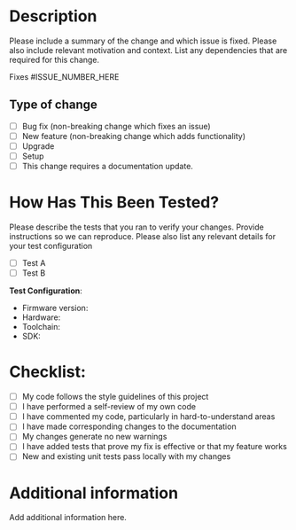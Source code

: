 # Description

Please include a summary of the change and which issue is fixed. Please also include relevant motivation and context. List any dependencies that are required for this change.

Fixes #ISSUE_NUMBER_HERE

## Type of change

- [ ] Bug fix (non-breaking change which fixes an issue)
- [ ] New feature (non-breaking change which adds functionality)
- [ ] Upgrade
- [ ] Setup
- [ ] This change requires a documentation update.

# How Has This Been Tested?

Please describe the tests that you ran to verify your changes. Provide instructions so we can reproduce. Please also list any relevant details for your test configuration

- [ ] Test A
- [ ] Test B

**Test Configuration**:
* Firmware version:
* Hardware:
* Toolchain:
* SDK:

# Checklist:

- [ ] My code follows the style guidelines of this project
- [ ] I have performed a self-review of my own code
- [ ] I have commented my code, particularly in hard-to-understand areas
- [ ] I have made corresponding changes to the documentation
- [ ] My changes generate no new warnings
- [ ] I have added tests that prove my fix is effective or that my feature works
- [ ] New and existing unit tests pass locally with my changes

# Additional information

Add additional information here.
